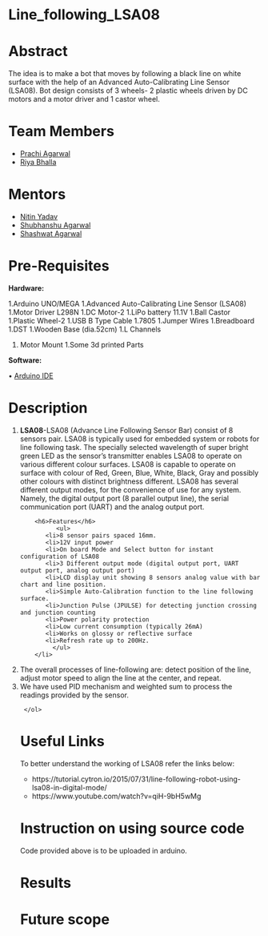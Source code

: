 # Line_following_LSA08


# Abstract
The idea is to make a bot that moves by following a black line on white surface with the help of an Advanced Auto-Calibrating Line Sensor (LSA08). Bot design consists of 3 wheels- 2 plastic wheels driven by DC motors and a motor driver and 1 castor wheel.
# Team Members

* <a href="https://www.facebook.com/prrachiagarwal2230473">Prachi Agarwal</a></li>
* <a href="https://www.facebook.com/riya.bhalla.587">Riya Bhalla</a></li>


# Mentors

* <a href="">Nitin Yadav</a></li>
* <a href="https://www.facebook.com/shubhanshu.agarwal.750">Shubhanshu Agarwal</a></li>
* <a href="https://www.facebook.com/shashwat.agrawal.58">Shashwat Agarwal</a></li>


# Pre-Requisites
 
 <b>Hardware:</b>

1.Arduino UNO/MEGA</li>
1.Advanced Auto-Calibrating Line Sensor (LSA08) </li>
1.Motor Driver L298N</li>
1.DC Motor-2 </li>
1.LiPo battery 11.1V</li>
1.Ball Castor</li>  
1.Plastic Wheel-2</li>
1.USB B Type Cable</li>
1.7805</li>
1.Jumper Wires</li>
1.Breadboard</li>
  1.DST
1.Wooden Base (dia.52cm)
1.L Channels
1. Motor Mount
1.Some 3d printed Parts 


 <b>Software:</b>
 
•	<a href ="https://www.arduino.cc/en/main/software">Arduino IDE</a>
  
 # Description
 <ol>
<li> <b>LSA08</b>-LSA08 (Advance Line Following Sensor Bar) consist of 8 sensors pair. LSA08 is typically used for embedded system or robots for line following task. The specially selected wavelength of super bright green LED as the sensor’s transmitter enables LSA08 to operate on various different colour surfaces. LSA08 is capable to operate on surface with colour of Red, Green, Blue, White, Black, Gray and possibly other colours with distinct brightness different. LSA08 has several different output modes, for the convenience of use for any system. Namely, the digital output port (8 parallel output line), the serial communication port (UART) and the analog output port.

        <h6>Features</h6>
              <ul>
           <li>8 sensor pairs spaced 16mm.
           <li>12V input power
           <li>On board Mode and Select button for instant configuration of LSA08
           <li>3 Different output mode (digital output port, UART output port, analog output port)
           <li>LCD display unit showing 8 sensors analog value with bar chart and line position.
           <li>Simple Auto-Calibration function to the line following surface. 
           <li>Junction Pulse (JPULSE) for detecting junction crossing and junction counting
           <li>Power polarity protection
           <li>Low current consumption (typically 26mA)
           <li>Works on glossy or reflective surface
           <li>Refresh rate up to 200Hz.
             </ul>
        </li>
 
 <li>The overall processes of line-following are: detect position of the line, adjust motor speed to align the line at the center, and repeat.
 <li>We have used PID mechanism and weighted sum to process the readings provided by the sensor.

     </ol>
     
 
 # Useful Links
 To better understand the working of LSA08 refer the links below:
 <ul>
 <li>https://tutorial.cytron.io/2015/07/31/line-following-robot-using-lsa08-in-digital-mode/
  <li>https://www.youtube.com/watch?v=qiH-9bH5wMg
   </ul>


# Instruction on using source code
Code provided above is to be uploaded in arduino.

# Results  
<ul>
 
 </ul>

# Future scope
<ul>
</ul>
  
